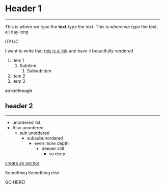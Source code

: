 <!-- Version 1 -->
# Header 1
---

This is where we type the **text** type the text. This is where we _type_ the text, all day long

_ITALIC_

I want to write that [this is a link](https://google.com) and have it beautifully rendered

1. Item 1
   1. Subitem
      1. Subsubitem
2. Item 2
3. Item 3

~~strikethrough~~

## header 2
---

- unordered list
- Also unordered
  - sub unordered
    - subsubunordered
      - even more depth
        - deeper still
          - so deep

[create an anchor](#anchors-in-markdown)

Something
Something else

<a name="anchors-in-markdown"></a> GO HERE!


